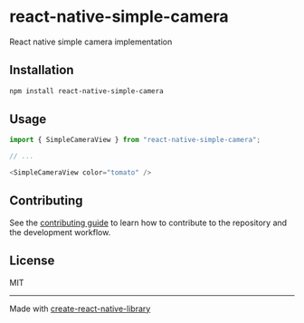 # react-native-simple-camera

React native simple camera implementation

## Installation

```sh
npm install react-native-simple-camera
```

## Usage

```js
import { SimpleCameraView } from "react-native-simple-camera";

// ...

<SimpleCameraView color="tomato" />
```

## Contributing

See the [contributing guide](CONTRIBUTING.md) to learn how to contribute to the repository and the development workflow.

## License

MIT

---

Made with [create-react-native-library](https://github.com/callstack/react-native-builder-bob)

